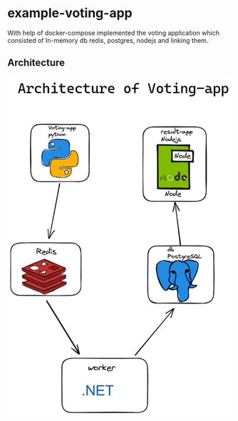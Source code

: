 # example-voting-app
With help of docker-compose implemented the voting application which consisted of In-memory db redis, postgres, nodejs and linking them.

## Architecture
 <img src="voting-app-architecture.png" alt="Architecture of voting app"> 
